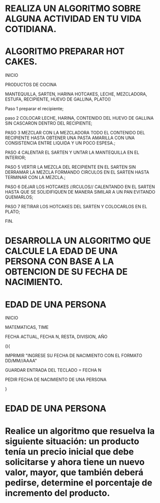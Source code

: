 # REALIZA UN ALGORITMO SOBRE ALGUNA ACTIVIDAD EN TU VIDA COTIDIANA.

# ALGORITMO PREPARAR HOT CAKES. 

INICIO

PRODUCTOS DE COCINA 

MANTEQUILLA, SARTEN, HARINA HOTCAKES, LECHE, MEZCLADORA, ESTUFA, RECIPIENTE, HUEVO DE GALLINA, PLATO()

Paso 1 preparar el recipiente;

paso 2 COLOCAR LECHE, HARINA, CONTENIDO DEL HUEVO DE GALLINA SIN CASCARON DENTRO DEL RECIPIENTE;

PASO 3 MEZCLAR CON LA MEZCLADORA TODO EL CONTENIDO DEL RECIPIENTE HASTA OBTENER UNA PASTA AMARILLA CON UNA CONSISTENCIA ENTRE LIQUIDA Y UN POCO ESPESA.;

PASO 4 CALENTAR EL SARTEN Y UNTAR LA MANTEQUILLA EN EL INTERIOR; 

PASO 5 VERTIR LA MEZCLA DEL RECIPIENTE EN EL SARTEN SIN DERRAMAR LA MEZCLA FORMANDO CIRCULOS EN EL SARTEN HASTA TERMINAR CON LA MEZCLA.;

PASO 6 DEJAR LOS HOTCAKES //RCULOS// CALENTANDO EN EL SARTEN HASTA QUE SE SOLIDIFIQUEN DE MANERA SIMILAR A UN PAN EVITANDO QUEMARLOS;

PASO 7 RETIRAR LOS HOTCAKES DEL SARTEN Y COLOCARLOS EN EL PLATO;

FIN.



# DESARROLLA UN ALGORITMO QUE CALCULE LA EDAD DE UNA PERSONA CON BASE A LA OBTENCION DE SU FECHA DE NACIMIENTO.

# EDAD DE UNA PERSONA 

INICIO

MATEMATICAS, TIME

FECHA ACTUAL, FECHA N, RESTA, DIVISION, AÑO

(){

IMPRIMIR "INGRESE SU FECHA DE NACIMIENTO CON EL FORMATO DD/MM//AAAA"

GUARDAR ENTRADA DEL TECLADO = FECHA N

PEDIR FECHA DE NACIMIENTO DE UNA PERSONA 

}

# EDAD DE UNA PERSONA


# Realice un algoritmo que resuelva la siguiente situación: un producto tenía un precio inicial que debe solicitarse y ahora tiene un nuevo valor, mayor, que también deberá pedirse, determine el porcentaje de incremento del producto. 
